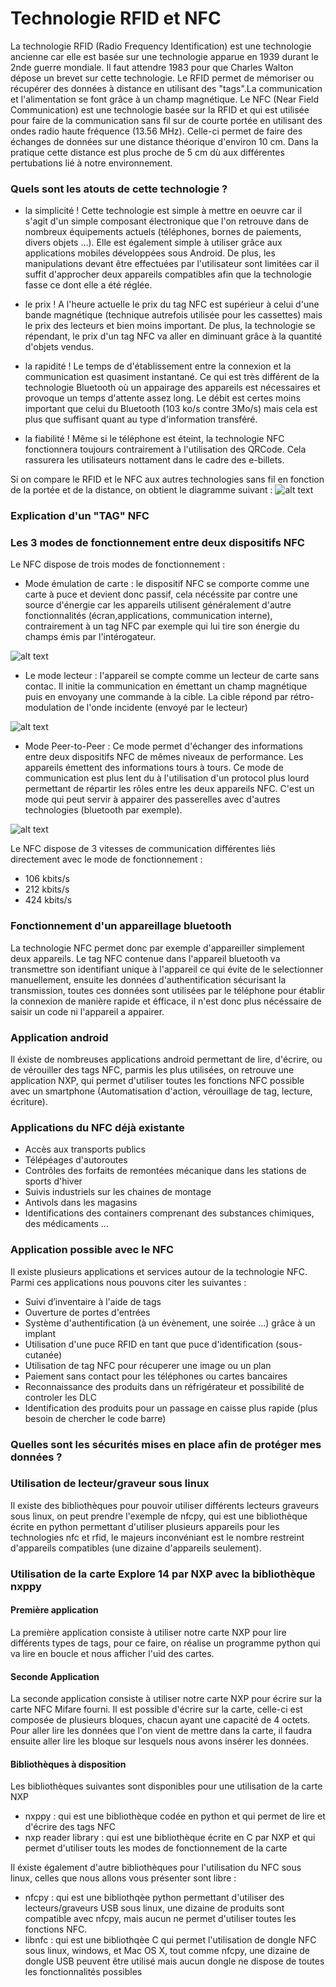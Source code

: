 # Technologie RFID et NFC

La technologie RFID (Radio Frequency Identification) est une technologie ancienne car elle est basée sur une technologie apparue en 1939 durant le 2nde guerre mondiale. Il faut attendre 1983 pour que Charles Walton dépose un brevet sur cette technologie. Le RFID permet de mémoriser ou récupérer des données à distance en utilisant des "tags".La communication et l'alimentation se font grâce à un champ magnétique. Le NFC (Near Field Communication) est une technologie basée sur la RFID et qui est utilisée pour faire de la communication sans fil sur de courte portée en utilisant des ondes radio haute fréquence (13.56 MHz). Celle-ci permet de faire des échanges de données sur une distance théorique d'environ 10 cm. Dans la pratique cette distance est plus proche de 5 cm dù aux différentes pertubations lié à notre environnement.
 
### Quels sont les atouts de cette technologie ?
- la simplicité ! 
Cette technologie est simple à mettre en oeuvre car il s'agit d'un simple composant électronique que l'on retrouve dans de nombreux équipements actuels (téléphones, bornes de paiements, divers objets ...). Elle est également simple à utiliser grâce aux applications mobiles développées sous Android. De plus, les manipulations devant être effectuées par l'utilisateur sont limitées car il suffit d'approcher deux appareils compatibles afin que la technologie fasse ce dont elle a été réglée.

- le prix !
A l'heure actuelle le prix du tag NFC est supérieur à celui d'une bande magnétique (technique autrefois utilisée pour les cassettes) mais le prix des lecteurs et bien moins important. De plus, la technologie se répendant, le prix d'un tag NFC va aller en diminuant grâce à la quantité d'objets vendus.

- la rapidité !
Le temps de d'établissement entre la connexion et la communication est quasiment instantané. Ce qui est très différent de la technologie Bluetooth où un appairage des appareils est nécessaires et provoque un temps d'attente assez long. Le débit est certes moins important que celui du Bluetooth (103 ko/s contre 3Mo/s) mais cela est plus que suffisant quant au type d'information transféré.

- la fiabilité !
Même si le téléphone est éteint, la technologie NFC fonctionnera toujours contrairement à l'utilisation des QRCode. Cela rassurera les utilisateurs nottament dans le cadre des e-billets.

  
Si on compare le RFID et le NFC aux autres technologies sans fil en fonction de la portée et de la distance,
  on obtient le diagramme suivant :
  ![alt text](Images/Diagramme_Situation_RFID_NFC.png "Diagramme")


### Explication d'un "TAG" NFC


### Les 3 modes de fonctionnement entre deux dispositifs NFC

Le NFC dispose de trois modes de fonctionnement :

* Mode émulation de carte : le dispositif NFC se comporte comme une carte à puce et devient 
donc passif, cela nécéssite par contre une source d'énergie car les appareils utilisent généralement
 d'autre fonctionnalités (écran,applications, communication interne), contrairement à un tag NFC par exemple
 qui lui tire son énergie du champs émis par l'intérogateur.

 ![alt text](Images/mode_emulation_carte.png "Emulation de carte")
 
* Le mode lecteur : l'appareil se compte comme un lecteur de carte sans contac. Il initie la 
communication en émettant un champ magnétique puis en envoyany une commande à la cible. La cible répond
 par rétro-modulation de l'onde incidente (envoyé par le lecteur)

 ![alt text](Images/mode_lecteur.png "Mode Lecteur")
 
* Mode Peer-to-Peer : Ce mode permet d'échanger des informations entre deux dispositifs NFC de mêmes niveaux 
de performance. Les appareils émettent des informations tours à tours. Ce mode de communication est plus lent 
du à l'utilisation d'un protocol plus lourd permettant de répartir les rôles entre les deux appareils NFC. 
C'est un mode qui peut servir à appairer des passerelles avec d'autres technologies (bluetooth par exemple).

 ![alt text](Images/mode_peertopeer.png "Mode Peer To Peer")


Le NFC dispose de 3 vitesses de communication différentes liés directement avec le mode de fonctionnement :
  
* 106 kbits/s
* 212 kbits/s
* 424 kbits/s

### Fonctionnement d'un appareillage bluetooth

La technologie NFC permet donc par exemple d'appareiller simplement deux appareils. Le tag NFC contenue dans 
l'appareil bluetooth va transmettre son identifiant unique à l'appareil ce qui évite de le selectionner manuellement,
 ensuite les données d'authentification sécurisant la transmission, toutes ces données sont utilisées par le téléphone pour établir la connexion de manière rapide et éfficace, il n'est donc plus nécéssaire de saisir un code ni l'appareil a appairer.



### Application android
 Il éxiste de nombreuses applications android permettant de lire, d'écrire, ou de vérouiller des tags NFC, parmis les plus utilisées, on retrouve une application NXP, qui permet d'utiliser toutes les fonctions NFC possible avec un smartphone (Automatisation d'action, vérouillage de tag, lecture, écriture).

### Applications du NFC déjà existante
- Accès aux transports publics
- Télépéages d'autoroutes
- Contrôles des forfaits de remontées mécanique dans les stations de sports d'hiver
- Suivis industriels sur les chaines de montage
- Antivols dans les magasins
- Identifications des containers comprenant des substances chimiques, des médicaments ...



### Application possible avec le NFC

Il existe plusieurs applications et services autour de la technologie NFC. Parmi ces applications nous pouvons citer les suivantes : 

- Suivi d’inventaire à l'aide de tags
- Ouverture de portes d'entrées
- Système d'authentification (à un évènement, une soirée ...) grâce à un implant
- Utilisation d'une puce RFID en tant que puce d'identification (sous-cutanée)
- Utilisation de tag NFC pour récuperer une image ou un plan
- Paiement sans contact pour les téléphones ou cartes bancaires
- Reconnaissance des produits dans un réfrigérateur et possibilité de controler les DLC
- Identification des produits pour un passage en caisse plus rapide (plus besoin de chercher le code barre)


### Quelles sont les sécurités mises en place afin de protéger mes données ?

### Utilisation de lecteur/graveur sous linux

 Il existe des bibliothèques pour pouvoir utiliser différents lecteurs graveurs sous linux, on peut prendre l'exemple de nfcpy, qui est une bibliothèque écrite en python permettant d'utiliser plusieurs appareils pour les technologies nfc et rfid, le majeurs inconvéniant est le nombre restreint d'appareils compatibles (une dizaine d'appareils seulement).

### Utilisation de la carte Explore 14 par NXP avec la bibliothèque nxppy

#### Première application

  La première application consiste à utiliser notre carte NXP pour lire différents types de tags, pour ce faire, on réalise un programme python qui va lire en boucle et nous afficher l'uid des cartes.
  

#### Seconde Application

 La seconde application consiste à utiliser notre carte NXP pour écrire sur la carte NFC Mifare fourni. Il est possible d'écrire sur la carte, celle-ci est composée de plusieurs bloques, chacun ayant une capacité de 4 octets. Pour aller lire les données que l'on vient de mettre dans la carte, il faudra ensuite aller lire les bloque sur lesquels nous avons insérer les données.

#### Bibliothèques à disposition

Les bibliothèques suivantes sont disponibles pour une utilisation de la carte NXP
 * nxppy : qui est une bibliothèque codée en python et qui permet de lire et d'écrire des tags NFC
 * nxp reader library : qui est une bibliothèque écrite en C par NXP et qui permet d'utiliser touts les modes de fonctionnement de la carte
 
 Il éxiste également d'autre bibliothèques pour l'utilisation du NFC sous linux, celles que nous allons vous présenter sont libre :
 * nfcpy : qui est une bibliothqèe python permettant d'utiliser des lecteurs/graveurs USB sous linux, une dizaine de produits sont compatible avec nfcpy, mais aucun ne permet d'utiliser toutes les fonctions NFC.
 * libnfc : qui est une bibliothqèe C qui permet l'utilisation de dongle NFC sous linux, windows, et Mac OS X, tout comme nfcpy, une dizaine de dongle USB peuvent être utilisé mais aucun dongle ne dispose de toutes les fonctionnalités possibles
